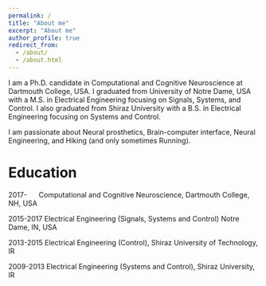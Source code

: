 ```yaml
---
permalink: /
title: "About me"
excerpt: "About me"
author_profile: true
redirect_from: 
  - /about/
  - /about.html
---
```


I am a Ph.D. candidate in Computational and Cognitive Neuroscience at Dartmouth College, USA. I graduated from University of Notre Dame, USA with a M.S. in Electrical Engineering focusing on Signals, Systems, and Control. I also graduated from Shiraz University with a B.S. in Electrical Engineering focusing on Systems and Control.  

I am passionate about Neural prosthetics, Brain-computer interface, Neural Engineering, and Hiking (and only sometimes Running).  

Education
======
2017-&nbsp; &nbsp; &nbsp; Computational and Cognitive Neuroscience, Dartmouth College, NH, USA

2015-2017  Electrical Engineering (Signals, Systems and Control) Notre Dame, IN, USA

2013-2015  Electrical Engineering (Control), Shiraz University of Technology, IR

2009-2013  Electrical Engineering (Systems and Control), Shiraz University, IR